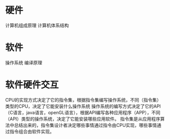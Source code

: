 # 硬件
计算机组成原理
计算机体系结构

# 软件
操作系统
编译原理

# 软件硬件交互
CPU的实现方式决定了它的指令集，根据指令集编写操作系统，不同（指令集）类型的CPU，决定了它能安装什么操作系统
操作系统的编写方式决定了它的API（C语言，java语言，openGL语言），根据API编写各种应用程序（APP），不同（API）类型的操作系统，决定了它能安装哪些应用软件。
指令集是从应用程序算法中总结出来的，指令集设计者决定哪些事情通过指令由CPU实现，哪些事情通过指令组合由软件实现。
